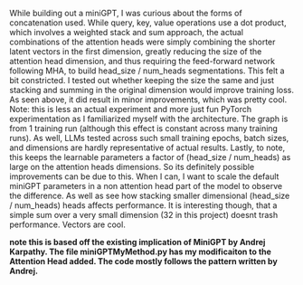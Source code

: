 While building out a miniGPT, I was curious about the forms of concatenation used. While query, key, value operations use a dot product, which involves a weighted stack and sum approach, the actual combinations of the attention heads were simply combining the shorter latent vectors in the first dimension, greatly reducing the size of the attention head dimension, and thus requiring the feed-forward network following MHA, to build head_size / num_heads segmentations. This felt a bit constricted. I tested out whether keeping the size the same and just stacking and summing in the original dimension would improve training loss. As seen above, it did result in minor improvements, which was pretty cool. Note: this is less an actual experiment and more just fun PyTorch experimentation as I familiarized myself with the architecture. The graph is from 1 training run (although this effect is constant across many training runs). As well, LLMs tested across such small training epochs, batch sizes, and dimensions are hardly representative of actual results. Lastly, to note, this keeps the learnable parameters a factor of (head_size / num_heads) as large on the attention heads dimensions. So its definitely possible improvements can be due to this. When I can, I want to scale the default miniGPT parameters in a non attention head part of the model to observe the difference. As well as see how stacking smaller dimensional (head_size / num_heads) heads affects performance. It is interesting though, that a simple sum over a very small dimension (32 in this project) doesnt trash performance. Vectors are cool.

**note this is based off the existing implication of MiniGPT by Andrej Karpathy. The file miniGPTMyMethod.py has my modificaiton to the Attention Head added. The code mostly follows the pattern written by Andrej.**

